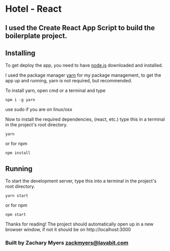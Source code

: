 # Hotel - React

## I used the Create React App Script to build the boilerplate project.

## Installing

To get deploy the app, you need to have [node.js](https://nodejs.org/) downloaded and installed. 

I used the package manager [yarn](https://yarnpkg.com) for my package management, to get the app up and running, yarn is not required, but recommended. 

To install yarn, open cmd or a terminal and type
```
npm i -g yarn
```
use sudo if you are on linux/osx

Now to install the required dependencies, (react, etc.) type this in a terminal in the project's root directory.

```
yarn
```
or for npm
```
npm install
```

## Running

To start the development server, type this into a terminal in the project's root directory.
```
yarn start
```
or for npm
```
npm start
```

Thanks for reading! The project should automatically open up in a new browser window, if not it should be on http://localhost:3000

### Built by Zachary Myers <zackmyers@lavabit.com>
